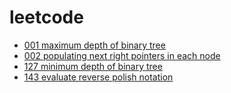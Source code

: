 # leetcode

- [001 maximum depth of binary tree](https://github.com/im-iron-man/leetcode/tree/master/001%20maximum%20depth%20of%20binary%20tree)
- [002 populating next right pointers in each node](https://github.com/im-iron-man/leetcode/tree/master/002%20populating%20next%20right%20pointers%20in%20each%20node)
- [127 minimum depth of binary tree](https://github.com/im-iron-man/leetcode/tree/master/127%20minimum%20depth%20of%20binary%20tree)
- [143 evaluate reverse polish notation](https://github.com/im-iron-man/leetcode/tree/master/143%20evaluate%20reverse%20polish%20notation)